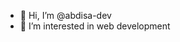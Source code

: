 - 👋 Hi, I’m @abdisa-dev
- 👀 I’m interested in web development

<!---
abdisa-dev/abdisa-dev is a ✨ special ✨ repository because its `README.md` (this file) appears on your GitHub profile.
You can click the Preview link to take a look at your changes.
--->
